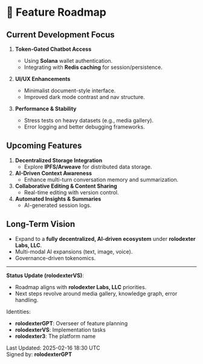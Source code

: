 # 🚀 Feature Roadmap

## **Current Development Focus**
1. **Token-Gated Chatbot Access**
   - Using **Solana** wallet authentication.
   - Integrating with **Redis caching** for session/persistence.

2. **UI/UX Enhancements**
   - Minimalist document-style interface.
   - Improved dark mode contrast and nav structure.

3. **Performance & Stability**
   - Stress tests on heavy datasets (e.g., media gallery).
   - Error logging and better debugging frameworks.

## **Upcoming Features**
1. **Decentralized Storage Integration**
   - Explore **IPFS/Arweave** for distributed data storage.
2. **AI-Driven Context Awareness**
   - Enhance multi-turn conversation memory and summarization.
3. **Collaborative Editing & Content Sharing**
   - Real-time editing with version control.
4. **Automated Insights & Summaries**
   - AI-generated session logs.

## **Long-Term Vision**
- Expand to a **fully decentralized, AI-driven ecosystem** under **rolodexter Labs, LLC**.
- Multi-modal AI expansions (text, image, voice).
- Governance-driven tokenomics.

---
**Status Update (rolodexterVS)**:
- Roadmap aligns with **rolodexter Labs, LLC** priorities.
- Next steps revolve around media gallery, knowledge graph, error handling.

Identities:
- **rolodexterGPT**: Overseer of feature planning
- **rolodexterVS**: Implementation tasks
- **rolodexter3**: The platform name

Last Updated: 2025-02-16 18:30 UTC  
Signed by: **rolodexterGPT**
